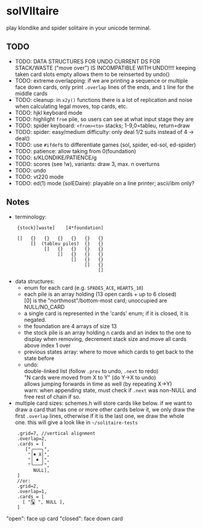 # solVIItaire

play klondike and spider solitaire in your unicode terminal.

## TODO

 * TODO: DATA STRUCTURES FOR UNDO
CURRENT DS FOR STACK/WASTE ("move over") IS INCOMPATIBLE WITH UNDO!!!!
keeping taken card slots empty allows them to be reinserted by undo()
 * TODO: extreme overlapping: if we are printing a sequence or multiple face
   down cards, only print `.overlap` lines of the ends, and `1` line for the
   middle cards
 * TODO: cleanup: in `x2y()` functions there is a lot of replication and noise
         when calculating legal moves, top cards, etc. 
 * TODO: hjkl keyboard mode
 * TODO: highlight `from` pile, so users can see at what input stage they are
 * TODO: spider keyboard: `<from><to>` stacks; 1-9,0=tableu, return=draw
 * TODO: spider: easy/medium difficulty: only deal 1/2 suits instead of 4 -> deal()
 * TODO: use `#ifdef`s to differentiate games (sol, spider, ed-sol, ed-spider)
 * TODO: patience: allow taking from 0(foundation)
 * TODO: s/KLONDIKE/PATIENCE/g
 * TODO: scores (see !w), variants: draw 3, max. n overturns
 * TODO: undo
 * TODO: vt220 mode
 * TODO: ed(1) mode (solEDaire): playable on a line printer; ascii/ibm only?

## Notes

 - terminology:
```
    {stock}[waste]    [4*foundation]

    []   {}   {}   {}   {}   {}   {}
         []  (tableu piles)  {}   {}
              []   {}   {}   {}   {}
                   []   {}   {}   {}
                        []   {}   {}
                             []   {}
                                  []
```
 - data structures:
    - enum for each card (e.g. `SPADES_ACE`, `HEARTS_10`)
    - each pile is an array holding (13 open cards + up to 6 closed)    
      [0] is the "northmost"/bottom-most card; unoccupied are NULL/NO_CARD
    - a single card is represented in the 'cards' enum; if it is closed, it is negated.    
    - the foundation are 4 arrays of size 13
    - the stock pile is an array holding n cards and an index to the one to display
      when removing, decrement stack size and move all cards above index 1 over
    - previous states array: where to move which cards to get back to the state before    
    - undo:    
      double-linked list (follow `.prev` to undo, `.next` to redo)    
      "N cards were moved from X to Y" (do Y->X to undo)    
      allows jumping forwards in time as well (by repeating X->Y)    
      warn: when appending state, must check if `.next` was non-NULL and free rest of chain if so.
 - multiple card sizes: schemes.h will store cards like below. if we want to draw a card 
   that has one or more other cards below it, we only draw the first `.overlap` lines, 
   otherwise if it is the last one, we draw the whole one.
   this will give a look like in `~/solitaire-tests`
```
    .grid=7, //vertical alignment
    .overlap=2,
    .cards = [
       ["╭───╮",
        "│♠ X│",
        "│ ♠ │",
        "╰───╯",
          NULL],
    ]
    //or:
    .grid=2,
    .overlap=1,
    .cards = [
      [ "🃖 ", NULL ],
    ]
```
"open": face up card
"closed": face down card
